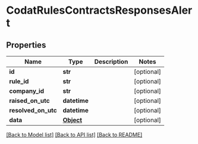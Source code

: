 # CodatRulesContractsResponsesAlert

## Properties
Name | Type | Description | Notes
------------ | ------------- | ------------- | -------------
**id** | **str** |  | [optional] 
**rule_id** | **str** |  | [optional] 
**company_id** | **str** |  | [optional] 
**raised_on_utc** | **datetime** |  | [optional] 
**resolved_on_utc** | **datetime** |  | [optional] 
**data** | [**Object**](Object.md) |  | [optional] 

[[Back to Model list]](../README.md#documentation-for-models) [[Back to API list]](../README.md#documentation-for-api-endpoints) [[Back to README]](../README.md)

